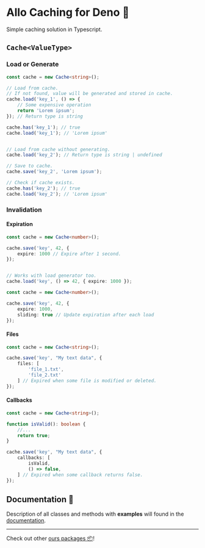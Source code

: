 # **Allo Caching** for Deno 🦕

Simple caching solution in Typescript.


## `Cache<ValueType>`

### Load or Generate

```ts
const cache = new Cache<string>();

// Load from cache.
// If not found, value will be generated and stored in cache.
cache.load('key_1', () => {
    // Some expensive operation
    return 'Lorem ipsum';
}); // Return type is string

cache.has('key_1'); // true
cache.load('key_1'); // 'Lorem ipsum'


// Load from cache without generating.
cache.load('key_2'); // Return type is string | undefined

// Save to cache.
cache.save('key_2', 'Lorem ipsum');

// Check if cache exists.
cache.has('key_2'); // true
cache.load('key_2'); // 'Lorem ipsum'
```


###  Invalidation
#### Expiration
```ts
const cache = new Cache<number>();

cache.save('key', 42, {
    expire: 1000 // Expire after 1 second.
});


// Works with load generator too.
cache.load('key', () => 42, { expire: 1000 });
```

```ts
const cache = new Cache<number>();

cache.save('key', 42, {
    expire: 1000,
    sliding: true // Update expiration after each load
});
```

#### Files
```ts
const cache = new Cache<string>();

cache.save('key', "My text data", {
    files: [
        'file_1.txt',
        'file_2.txt'
    ] // Expired when some file is modified or deleted.
});
```

#### Callbacks
```ts
const cache = new Cache<string>();

function isValid(): boolean {
    //...
    return true;
}

cache.save('key', "My text data", {
    callbacks: [
        isValid,
        () => false,
    ] // Expired when some callback returns false.
});
```


## Documentation 📖

Description of all classes and methods with **examples** will found in the [documentation](https://doc.deno.land/https://deno.land/x/allo_caching/mod.ts).

---

Check out other [ours packages 📦](https://deno.land/x?query=allo_)!